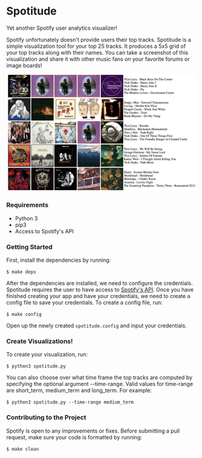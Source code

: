 # Spotitude

Yet another Spotify user analytics visualizer!

Spotify unfortunately doesn't provide users their top tracks. Spotitude is a simple visualization tool for your top 25 tracks. It produces a 5x5 grid of your top tracks along with their names.
You can take a screenshot of this visualization and share it with other music fans on your favorite forums or image boards!

![Example](examples/example.png)

### Requirements
* Python 3
* pip3
* Access to Spotify's API

### Getting Started

First, install the dependencies by running:

```
$ make deps
```

After the dependencies are installed, we need to configure the credentials. Spotitude requires the user to have access to [Spotify's API](https://developer.spotify.com/).
Once you have finished creating your app and have your credentials, we need to create a config file to save your credentials. To create a config file, run:

```
$ make config
```

Open up the newly created `spotitude.config` and input your credentials.

### Create Visualizations!

To create your visualization, run:

```
$ python3 spotitude.py
```

You can also choose over what time frame the top tracks are computed by specifying the optional argument --time-range. Valid values for time-range are short_term, medium_term and long_term. For example:

```
$ python3 spotitude.py --time-range medium_term
``` 

### Contributing to the Project

Spotify is open to any improvements or fixes. Before submitting a pull request, make sure your code is formatted by running:

```
$ make clean
```
